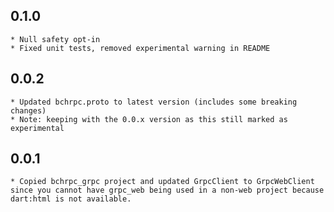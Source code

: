 ## 0.1.0
    * Null safety opt-in
    * Fixed unit tests, removed experimental warning in README

## 0.0.2
    * Updated bchrpc.proto to latest version (includes some breaking changes)
    * Note: keeping with the 0.0.x version as this still marked as experimental

## 0.0.1
    * Copied bchrpc_grpc project and updated GrpcClient to GrpcWebClient since you cannot have grpc_web being used in a non-web project because dart:html is not available.
